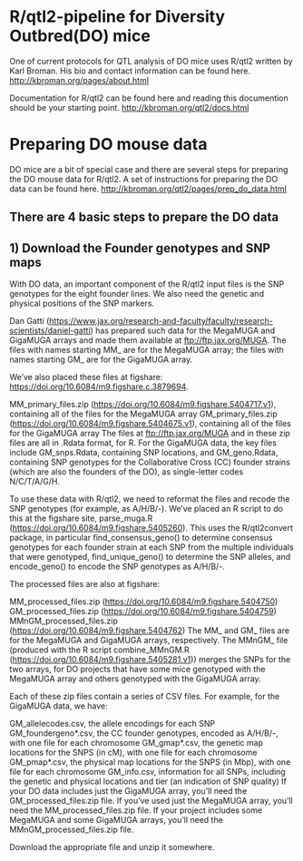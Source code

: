# R/qtl2-pipeline for Diversity Outbred(DO) mice
One of current protocols for QTL analysis of DO mice uses R/qtl2 written by Karl Broman. His bio and contact information can be found here. http://kbroman.org/pages/about.html

Documentation for R/qtl2 can be found here and reading this documention should be your starting point.
http://kbroman.org/qtl2/docs.html

# Preparing DO mouse data
DO mice are a bit of special case and there are several steps for preparing the DO mouse data for R/qtl2.
A set of instructions for preparing the DO data can be found here.
http://kbroman.org/qtl2/pages/prep_do_data.html

## There are 4 basic steps to prepare the DO data
## 1) Download the Founder genotypes and SNP maps
With DO data, an important component of the R/qtl2 input files is the SNP genotypes for the eight founder lines. We also need the genetic and physical positions of the SNP markers.

Dan Gatti (https://www.jax.org/research-and-faculty/faculty/research-scientists/daniel-gatti) has prepared such data for the MegaMUGA and GigaMUGA arrays and made them available at ftp://ftp.jax.org/MUGA. The files with names starting MM_ are for the MegaMUGA array; the files with names starting GM_ are for the GigaMUGA array.

We’ve also placed these files at figshare: https://doi.org/10.6084/m9.figshare.c.3879694.

MM_primary_files.zip (https://doi.org/10.6084/m9.figshare.5404717.v1), containing all of the files for the MegaMUGA array
GM_primary_files.zip (https://doi.org/10.6084/m9.figshare.5404675.v1), containing all of the files for the GigaMUGA array
The files at ftp://ftp.jax.org/MUGA and in these zip files are all in .Rdata format, for R. For the GigaMUGA data, the key files include GM_snps.Rdata, containing SNP locations, and GM_geno.Rdata, containing SNP genotypes for the Collaborative Cross (CC) founder strains (which are also the founders of the DO), as single-letter codes N/C/T/A/G/H.

To use these data with R/qtl2, we need to reformat the files and recode the SNP genotypes (for example, as A/H/B/-). We’ve placed an R script to do this at the figshare site, parse_muga.R (https://doi.org/10.6084/m9.figshare.5405260). This uses the R/qtl2convert package, in particular find_consensus_geno() to determine consensus genotypes for each founder strain at each SNP from the multiple individuals that were genotyped, find_unique_geno() to determine the SNP alleles, and encode_geno() to encode the SNP genotypes as A/H/B/-.

The processed files are also at figshare:

MM_processed_files.zip (https://doi.org/10.6084/m9.figshare.5404750)
GM_processed_files.zip (https://doi.org/10.6084/m9.figshare.5404759)
MMnGM_processed_files.zip (https://doi.org/10.6084/m9.figshare.5404762)
The MM_ and GM_ files are for the MegaMUGA and GigaMUGA arrays, respectively. The MMnGM_ file (produced with the R script combine_MMnGM.R (https://doi.org/10.6084/m9.figshare.5405281.v1)) merges the SNPs for the two arrays, for DO projects that have some mice genotyped with the MegaMUGA array and others genotyped with the GigaMUGA array.

Each of these zip files contain a series of CSV files. For example, for the GigaMUGA data, we have:

GM_allelecodes.csv, the allele encodings for each SNP
GM_foundergeno*.csv, the CC founder genotypes, encoded as A/H/B/-, with one file for each chromosome
GM_gmap*.csv, the genetic map locations for the SNPS (in cM), with one file for each chromosome
GM_pmap*.csv, the physical map locations for the SNPS (in Mbp), with one file for each chromosome
GM_info.csv, information for all SNPs, including the genetic and physical locations and tier (an indication of SNP quality)
If your DO data includes just the GigaMUGA array, you’ll need the GM_processed_files.zip file. If you’ve used just the MegaMUGA array, you’ll need the MM_processed_files.zip file. If your project includes some MegaMUGA and some GigaMUGA arrays, you’ll need the MMnGM_processed_files.zip file.

Download the appropriate file and unzip it somewhere.









